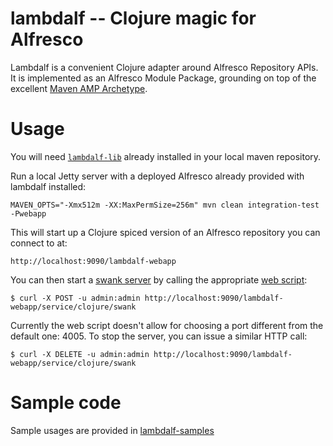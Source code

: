 lambdalf -- Clojure magic for Alfresco
======================================

Lambdalf is a convenient Clojure adapter around Alfresco Repository APIs.
It is implemented as an Alfresco Module Package, grounding on top of
the excellent [Maven AMP Archetype](code.google.com/p/maven-alfresco-archetypes/).

Usage
=====================

You will need [`lambdalf-lib`](https://github.com/skuro/lambdalf/tree/master/lambdalf-lib) already installed in your
local maven repository.

Run a local Jetty server with a deployed Alfresco already provided with lambdalf installed:

    MAVEN_OPTS="-Xmx512m -XX:MaxPermSize=256m" mvn clean integration-test -Pwebapp

This will start up a Clojure spiced version of an Alfresco repository you can connect to at:

    http://localhost:9090/lambdalf-webapp

You can then start a [swank server](https://github.com/technomancy/swank-clojure) by calling the appropriate
[web script](https://github.com/skuro/lambdalf/tree/master/lambdalf/src/main/resources/alfresco/templates/webscripts/clj):

    $ curl -X POST -u admin:admin http://localhost:9090/lambdalf-webapp/service/clojure/swank

Currently the web script doesn't allow for choosing a port different from the default one: 4005.
To stop the server, you can issue a similar HTTP call:

    $ curl -X DELETE -u admin:admin http://localhost:9090/lambdalf-webapp/service/clojure/swank

Sample code
=====================

Sample usages are provided in [lambdalf-samples](https://github.com/skuro/lambdalf-samples)